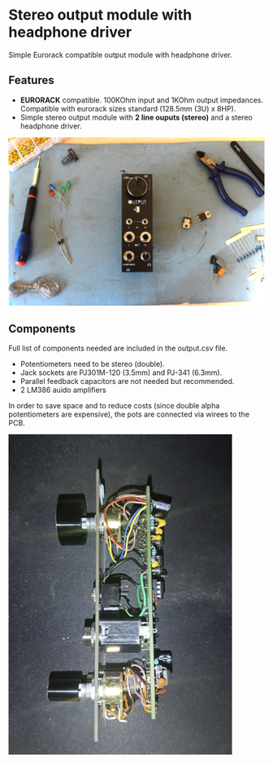 # Stereo output module with headphone driver
Simple Eurorack compatible output module with headphone driver.

## Features
- **EURORACK** compatible. 100KOhm input and 1KOhm output impedances. Compatible with eurorack sizes standard (128.5mm (3U) x 8HP).
- Simple stereo output module with **2 line ouputs (stereo)** and a stereo headphone driver.

![](./imgs/output.png)

## Components

Full list of components needed are included in the output.csv file. 

- Potentiometers need to be stereo (double). 
- Jack sockets are PJ301M-120 (3.5mm) and PJ-341 (6.3mm). 
- Parallel feedback capacitors are not needed but recommended.
- 2 LM386 auido amplifiers 

In order to save space and to reduce costs (since double alpha potentiometers are expensive), the pots are connected via wirees to the PCB.  

![](./imgs/pots.png)
